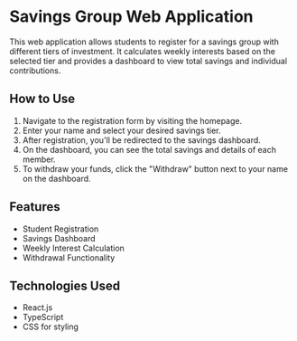 # Savings Group Web Application

This web application allows students to register for a savings group with different tiers of investment. It calculates weekly interests based on the selected tier and provides a dashboard to view total savings and individual contributions.

## How to Use

1. Navigate to the registration form by visiting the homepage.
2. Enter your name and select your desired savings tier.
3. After registration, you'll be redirected to the savings dashboard.
4. On the dashboard, you can see the total savings and details of each member.
5. To withdraw your funds, click the "Withdraw" button next to your name on the dashboard.

## Features

- Student Registration
- Savings Dashboard
- Weekly Interest Calculation
- Withdrawal Functionality

## Technologies Used

- React.js
- TypeScript
- CSS for styling
